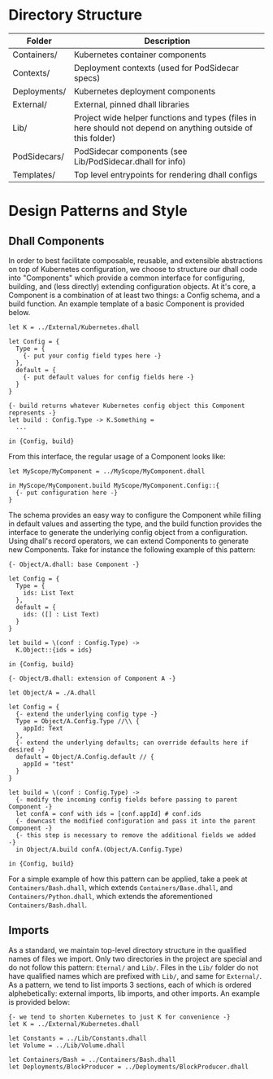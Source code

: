 # Directory Structure
    
| Folder       | Description                                                                                                  |
|--------------|--------------------------------------------------------------------------------------------------------------|
| Containers/  | Kubernetes container components                                                                              |
| Contexts/    | Deployment contexts (used for PodSidecar specs)                                                              |
| Deployments/ | Kubernetes deployment components                                                                             |
| External/    | External, pinned dhall libraries                                                                             |
| Lib/         | Project wide helper functions and types (files in here should not depend on anything outside of this folder) |
| PodSidecars/ | PodSidecar components (see Lib/PodSidecar.dhall for info)                                                    |
| Templates/   | Top level entrypoints for rendering dhall configs                                                            |

# Design Patterns and Style

## Dhall Components

In order to best facilitate composable, reusable, and extensible abstractions on top of Kubernetes configuration, we choose to structure our dhall code into "Components" which provide a common interface for configuring, building, and (less directly) extending configuration objects. At it's core, a Component is a combination of at least two things: a Config schema, and a build function. An example template of a basic Component is provided below.

```dhall
let K = ../External/Kubernetes.dhall

let Config = {
  Type = {
    {- put your config field types here -}
  },
  default = {
    {- put default values for config fields here -}
  }
}

{- build returns whatever Kubernetes config object this Component represents -}
let build : Config.Type -> K.Something =
  ...

in {Config, build}
```

From this interface, the regular usage of a Component looks like:

```dhall
let MyScope/MyComponent = ../MyScope/MyComponent.dhall

in MyScope/MyComponent.build MyScope/MyComponent.Config::{
  {- put configuration here -}
}
```

The schema provides an easy way to configure the Component while filling in default values and asserting the type, and the build function provides the interface to generate the underlying config object from a configuration. Using dhall's record operators, we can extend Components to generate new Components. Take for instance the following example of this pattern:

```dhall
{- Object/A.dhall: base Component -}

let Config = {
  Type = {
    ids: List Text
  },
  default = {
    ids: ([] : List Text)
  }
}

let build = \(conf : Config.Type) ->
  K.Object::{ids = ids}

in {Config, build}

{- Object/B.dhall: extension of Component A -}

let Object/A = ./A.dhall

let Config = {
  {- extend the underlying config type -}
  Type = Object/A.Config.Type //\\ {
    appId: Text
  },
  {- extend the underlying defaults; can override defaults here if desired -}
  default = Object/A.Config.default // {
    appId = "test"
  }
}

let build = \(conf : Config.Type) ->
  {- modify the incoming config fields before passing to parent Component -}
  let confA = conf with ids = [conf.appId] # conf.ids
  {- downcast the modified configuration and pass it into the parent Component -}
  {- this step is necessary to remove the additional fields we added -}
  in Object/A.build confA.(Object/A.Config.Type)

in {Config, build}
```

For a simple example of how this pattern can be applied, take a peek at `Containers/Bash.dhall`, which extends `Containers/Base.dhall`, and `Containers/Python.dhall`, which extends the aforementioned `Containers/Bash.dhall`.

## Imports

As a standard, we maintain top-level directory structure in the qualified names of files we import. Only two directories in the project are special and do not follow this pattern: `Eternal/` and `Lib/`. Files in the `Lib/` folder do not have qualified names which are prefixed with `Lib/`, and same for `External/`. As a pattern, we tend to list imports 3 sections, each of which is ordered alphebetically: external imports, lib imports, and other imports. An example is provided below:

```dhall
{- we tend to shorten Kubernetes to just K for convenience -}
let K = ../External/Kubernetes.dhall

let Constants = ../Lib/Constants.dhall
let Volume = ../Lib/Volume.dhall

let Containers/Bash = ../Containers/Bash.dhall
let Deployments/BlockProducer = ../Deployments/BlockProducer.dhall
```
